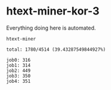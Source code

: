 # htext-miner-kor-3

Everything doing here is automated.

```
htext-miner

total: 1780/4514 (39.43287549844927%)

job0: 316
job1: 314
job2: 449
job3: 350
job4: 351
```